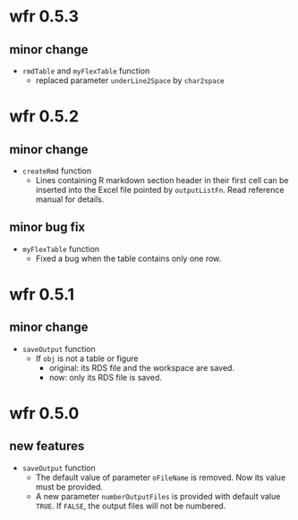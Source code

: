 # wfr 0.5.3

## minor change
* `rmdTable` and `myFlexTable` function
    * replaced parameter `underLine2Space` by `char2space`

# wfr 0.5.2

## minor change
* `createRmd` function
    * Lines containing R markdown section header in their first cell can be inserted into the Excel file pointed by `outputListFn`. Read reference manual for details.
    
## minor bug fix
* `myFlexTable` function
    * Fixed a bug when the table contains only one row.


# wfr 0.5.1

## minor change
* `saveOutput` function
    * If `obj` is not a table or figure
        * original: its RDS file and the workspace are saved.
        * now: only its RDS file is saved.


# wfr 0.5.0

## new features

* `saveOutput` function
    * The default value of parameter `oFileName` is removed. Now its value must be provided.
    * A new parameter `numberOutputFiles` is provided with default value `TRUE`. If `FALSE`, the output files will not be numbered.

